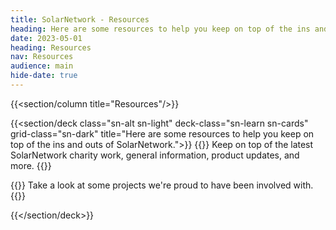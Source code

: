 ```yaml
---
title: SolarNetwork - Resources
heading: Here are some resources to help you keep on top of the ins and outs of SolarNetwork.
date: 2023-05-01
heading: Resources
nav: Resources
audience: main
hide-date: true
---
```

{{<section/column title="Resources"/>}}

{{<section/deck class="sn-alt sn-light" deck-class="sn-learn sn-cards" grid-class="sn-dark"
    title="Here are some resources to help you keep on top of the ins and outs of SolarNetwork.">}}
  {{<deck-link-card title="News & insights"
      url="/blogs.html"
      link="Learn more">}}
    Keep on top of the latest SolarNetwork charity work, general information, product updates,
    and more.
  {{</deck-link-card>}}

  {{<deck-link-card title="Case studies"
      url="/case-studies.html"
      link="Learn more">}}
    Take a look at some projects we're proud to have been involved with.
  {{</deck-link-card>}}

{{</section/deck>}}
